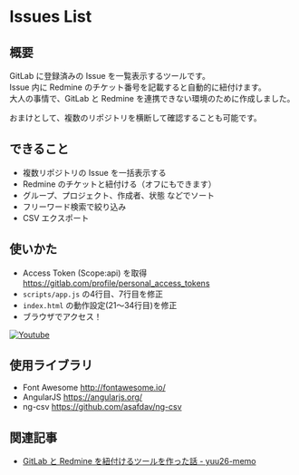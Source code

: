 # Issues List
## 概要
GitLab に登録済みの Issue を一覧表示するツールです。  
Issue 内に Redmine のチケット番号を記載すると自動的に紐付けます。  
大人の事情で、GitLab と Redmine を連携できない環境のために作成しました。

おまけとして、複数のリポジトリを横断して確認することも可能です。

## できること
- 複数リポジトリの Issue を一括表示する
- Redmine のチケットと紐付ける（オフにもできます）
- グループ、プロジェクト、作成者、状態 などでソート
- フリーワード検索で絞り込み
- CSV エクスポート

## 使いかた
- Access Token (Scope:api) を取得 https://gitlab.com/profile/personal_access_tokens
- `scripts/app.js` の4行目、7行目を修正
- `index.html` の動作設定(21～34行目)を修正
- ブラウザでアクセス！

[![Youtube](http://img.youtube.com/vi/QzNgxJbNXmo/0.jpg)](http://www.youtube.com/watch?v=QzNgxJbNXmo)

## 使用ライブラリ
- Font Awesome http://fontawesome.io/
- AngularJS https://angularjs.org/
- ng-csv https://github.com/asafdav/ng-csv


## 関連記事
- [GitLab と Redmine を紐付けるツールを作った話 - yuu26-memo](https://blog.yuu26.com/gitlab-redmine-linked-tool/)
